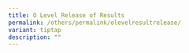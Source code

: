 ```yaml
---
title: O Level Release of Results
permalink: /others/permalink/olevelresultrelease/
variant: tiptap
description: ""
---
```

<p></p>